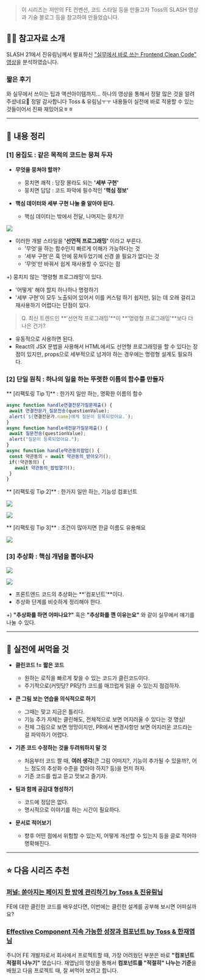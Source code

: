 > 이 시리즈는 저만의 FE 컨벤션, 코드 스타일 등을 만들고자 Toss의 SLASH 영상과 기술 블로그 등을 참고하여 만들었습니다.

## 👋🏼 참고자료 소개

SLASH 21에서 진유림님께서 발표하신 ["실무에서 바로 쓰는 Frontend Clean Code" 영상](https://youtu.be/edWbHp_k_9Y?si=OX0XVWv-mCdHGqYV)을 분석하였습니다.

### 짧은 후기

와 실무에서 쓰이는 팁과 액션아이템까지... 하나의 영상을 통해서 정말 많은 것을 알려주셨네요🥹 정말 감사합니다 Toss & 유림님ㅜㅜ 내용들이 실전에 바로 적용할 수 있는 것들이어서 진짜 재밌어요ㅎㅎ

---


## 📌 내용 정리

### [1] 응집도 : 같은 목적의 코드는 뭉쳐 두자

- **무엇을 뭉쳐야 할까?**
  - 뭉치면 쾌적 : 당장 몰라도 되는 **'세부 구현'**
  - 뭉치면 답답 : 코드 파악에 필수적인 **'핵심 정보'**


- **핵심 데이터와 세부 구현 나눌 줄 알아야 된다.**
  - 핵심 데이터는 밖에서 전달, 나머지는 뭉치기!
  
![](https://velog.velcdn.com/images/chooble/post/f8240c25-b0ec-404a-aeec-ed83ad4408b2/image.png)
  
- 이러한 개발 스타일을 **'선언적 프로그래밍'** 이라고 부른다.
  - '무엇'을 하는 함수인지 빠르게 이해가 가능하다는 것
  - '세부 구현'은 훅 안에 뭉쳐두었기에 신경 쓸 필요가 없다는 것
  - '무엇'만 바꿔서 쉽게 재사용할 수 있다는 점

+) 뭉치지 않는 '명령형 프로그래밍'이 있다.
  - '어떻게' 해야 할지 하나하나 명령하기
  - '세부 구현'이 모두 노출되어 있어서 이를 커스텀 하기 쉽지만, 읽는 데 오래 걸리고 재사용하기 어렵다는 단점이 있다.
  
> Q. 최신 트렌드인 **'선언적 프로그래밍'**이 **'명령형 프로그래밍'**보다 더 나은 건가?

- 유동적으로 사용하면 된다.
- React의 JSX 문법을 사용해서 HTML에서도 선언형 프로그래밍을 할 수 있다는 장점이 있지만, props으로 세부적으로 넘겨야 하는 경우에는 명령형 설계도 필요하다.


### [2] 단일 원칙 : 하나의 일을 하는 뚜렷한 이름의 함수를 만들자


** [리팩토링 Tip 1]**
 : 한가지 일만 하는, 명확한 이름의 함수
 
 ```typescript
async function handle연결전문가질문제출() {
  await 연결전문가_질문전송(questionValue);
  alert(`${연결전문가.name}에게 질문이 등록되었어요.`);
}
async function handle새전문가질문제출() {
  await 질문전송(questionValue);
  alert("질문이 등록되었어요.");
}
async function handle약관동의팝업() {
  const 약관동의 = await 약관동의_받아오기();
  if(!약관동의) {
    await 약관동의_팝업열기();
  }
}
 ```
 
 ** [리팩토링 Tip 2]**
 : 한가지 일만 하는, 기능성 컴포넌트

![](https://velog.velcdn.com/images/chooble/post/c465cb3f-d3e2-4fd4-934e-173610dc65d2/image.png)

![](https://velog.velcdn.com/images/chooble/post/fbee1959-b20e-4005-a29f-275a4f66b2fb/image.png)

 
 ** [리팩토링 Tip 3]**
 : 조건이 많아지면 한글 이름도 유용해요
 
 ![](https://velog.velcdn.com/images/chooble/post/84adeae7-517f-4a33-aa3f-d4f9d513a116/image.png)




### [3] 추상화 : 핵심 개념을 뽑아내자

![](https://velog.velcdn.com/images/chooble/post/0af86b22-8a24-4ec7-bff8-fa50645fb648/image.png)

![](https://velog.velcdn.com/images/chooble/post/5789e473-6512-40d5-8b76-6807f16ce413/image.png)

- 프론트엔드 코드의 추상화는 **'컴포넌트'**이다.
- 추상화 단계를 비슷하게 정리해야 한다.

+) **"추상화를 하면 어떠나요?"** 혹은 **"추상화를 깬 이유는요"** 와 같이 실무에서 얘기를 나눌 수 있다.

---

## 🚀 실전에 써먹을 것

- **클린코드 != 짧은 코드**
  - 원하는 로직을 빠르게 찾을 수 있는 코드가 클린코드이다.
  - 주기적으로(커밋당? PR당?) 코드를 매끄럽게 읽을 수 있는지 점검하자.


- **큰 그림 보는 연습을 의식적으로 하기**
  - 그때는 맞고 지금은 틀리다.
  - 기능 추가 자체는 클린해도, 전체적으로 보면 어지러울 수 있다는 것 명심!
  - 전체 그림으로 보면 엉망이지만, PR에서 변경사항만 보면 어지러운 코드라는 걸 파악하기 어렵다.


- **기존 코드 수정하는 것을 두려워하지 말 것**
  - 처음부터 코드 짤 때, **여러 생각**(큰 그림 어떠지?, 기능이 추가될 수 있을까?, 어느 정도의 추상화 수준을 잡아야 하지? 등)을 먼저 하자.
  - 기존 코드를 씹고 뜯고 맛보고 즐기자.


- **팀과 함께 공감대 형성하기**
  - 코드에 정답은 없다.
  - 명시적으로 이야기를 하는 시간이 필요하다.


- **문서로 적어보기**
  - 향후 어떤 점에서 위험할 수 있는지, 어떻게 개선할 수 있는지 등을 글로 적어야 명확해진다.
  
---
## ⭐️ 다음 시리즈 추천

### [퍼널: 쏟아지는 페이지 한 방에 관리하기 by Toss & 진유림님](https://velog.io/@chooble/%ED%8D%BC%EB%84%90-%EC%8F%9F%EC%95%84%EC%A7%80%EB%8A%94-%ED%8E%98%EC%9D%B4%EC%A7%80-%ED%95%9C-%EB%B0%A9%EC%97%90-%EA%B4%80%EB%A6%AC%ED%95%98%EA%B8%B0-by-Toss-%EC%A7%84%EC%9C%A0%EB%A6%BC%EB%8B%98)

FE에 대한 클린한 코드를 배우셨다면, 이번에는 클린한 설계를 공부해 보시면 어떠실까요?



### [Effective Component 지속 가능한 성장과 컴포넌트 by Toss & 한재엽님](https://velog.io/@chooble/Effective-Component-%EC%A7%80%EC%86%8D-%EA%B0%80%EB%8A%A5%ED%95%9C-%EC%84%B1%EC%9E%A5%EA%B3%BC-%EC%BB%B4%ED%8F%AC%EB%84%8C%ED%8A%B8-by-Toss-%ED%95%9C%EC%9E%AC%EC%97%BD%EB%8B%98)


주니어 FE 개발자로서 회사에서 프로젝트할 때, 가장 어려웠던 부분은 바로 **"컴포넌트 적절히 나누기"** 였습니다. 재엽님의 영상을 통해서 **컴포넌트를 "적절히" 나누는 기준**을 배웠고 다음 프로젝트 때, 잘 써먹어 보려고 합니다.
